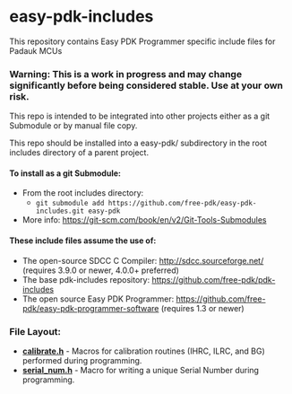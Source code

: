 # easy-pdk-includes
This repository contains Easy PDK Programmer specific include files for Padauk MCUs

### Warning: This is a work in progress and may change significantly before being considered stable.  Use at your own risk.

This repo is intended to be integrated into other projects either as a git Submodule or by manual file copy.

This repo should be installed into a easy-pdk/ subdirectory in the root includes directory of a parent project.

#### To install as a git Submodule:
- From the root includes directory:
  - `git submodule add https://github.com/free-pdk/easy-pdk-includes.git easy-pdk`
- More info: https://git-scm.com/book/en/v2/Git-Tools-Submodules

#### These include files assume the use of:
- The open-source SDCC C Compiler: http://sdcc.sourceforge.net/ (requires 3.9.0 or newer, 4.0.0+ preferred)
- The base pdk-includes repository: https://github.com/free-pdk/pdk-includes
- The open source Easy PDK Programmer: https://github.com/free-pdk/easy-pdk-programmer-software (requires 1.3 or newer)

### File Layout:
- [**calibrate.h**](calibrate.h) - Macros for calibration routines (IHRC, ILRC, and BG) performed during programming.
- [**serial_num.h**](serial_num.h) - Macro for writing a unique Serial Number during programming.
